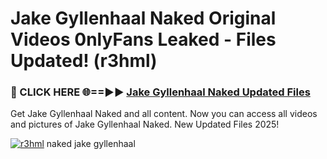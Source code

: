# Jake Gyllenhaal Naked Original Videos 0nlyFans Leaked - Files Updated! (r3hml)

<h3>🔴 CLICK HERE 🌐==►► <a href="https://tinyurl.com/yckcrads" rel="nofollow">Jake Gyllenhaal Naked Updated Files</a></h3>

Get Jake Gyllenhaal Naked and all content. Now you can access all videos and pictures of Jake Gyllenhaal Naked. New Updated Files 2025!

[![r3hml](https://i.imgur.com/hpKpOFt.gif)](https://tinyurl.com/yckcrads)
naked jake gyllenhaal